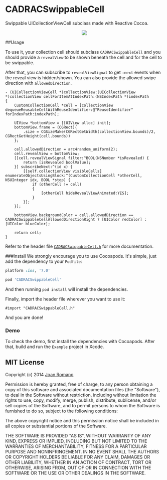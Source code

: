 CADRACSwippableCell
====================

Swippable UICollectionViewCell subclass made with Reactive Cocoa.


<p align="center"><img src="https://raw.githubusercontent.com/TopicSo/CADRACSwippableCell/master/Screenshots/swipepreview.gif"/></p>


##Usage

To use it, your collection cell should subclass `CADRACSwippableCell` and you should provide a `revealView` to be shown beneath the cell and for the cell to be swippable. 

After that, you can subscribe to `revealViewSignal` to get `:next` events when the reveal view is hidden/shown. You can also provide the allowed swipe direction with `allowedDirection`.

```objc
- (UICollectionViewCell *)collectionView:(UICollectionView *)collectionView cellForItemAtIndexPath:(NSIndexPath *)indexPath
{
    CustomCollectionCell *cell = [collectionView dequeueReusableCellWithReuseIdentifier:@"ReuseIdentifier" forIndexPath:indexPath];
    
    UIView *bottomView = [[UIView alloc] init];
    bottomView.frame = (CGRect){
        .size = CGSizeMake(CGRectGetWidth(collectionView.bounds)/2, CGRectGetHeight(cell.bounds))
    };
    
    cell.allowedDirection = arc4random_uniform(2);
    cell.revealView = bottomView;
    [[cell.revealViewSignal filter:^BOOL(NSNumber *isRevealed) {
        return [isRevealed boolValue];
    }] subscribeNext:^(id x) {
        [[self.collectionView visibleCells] enumerateObjectsUsingBlock:^(CustomCollectionCell *otherCell, NSUInteger idx, BOOL *stop) {
            if (otherCell != cell)
            {
                [otherCell hideRevealViewAnimated:YES];
            }
        }];
    }];
    
    bottomView.backgroundColor = cell.allowedDirection == CADRACSwippableCellAllowedDirectionRight ? [UIColor redColor] : [UIColor blueColor];
    
    return cell;
}
```

Refer to the header file [`CADRACSwippableCell.h`](Source/CADRACSwippableCell.h) for more documentation.

###Install
We strongly encourage you to use Cocoapods. It's simple, just add the dependency to your `Podfile`:

```ruby
platform :ios, '7.0'

pod 'CADRACSwippableCell'
```

And then running `pod install` will install the dependencies.

Finally, import the header file wherever you want to use it:

```objc
#import "CADRACSwippableCell.h"
```

And you are done!


### Demo

To check the demo, first install the dependencies with Cocoapods. After that, build and run the `Example` project in Xcode.


## MIT License
Copyright (c) 2014 [Joan Romano](http://twitter.com/joanromano)

Permission is hereby granted, free of charge, to any person obtaining a copy
of this software and associated documentation files (the "Software"), to deal
in the Software without restriction, including without limitation the rights
to use, copy, modify, merge, publish, distribute, sublicense, and/or sell
copies of the Software, and to permit persons to whom the Software is
furnished to do so, subject to the following conditions:

The above copyright notice and this permission notice shall be included in all
copies or substantial portions of the Software.

THE SOFTWARE IS PROVIDED "AS IS", WITHOUT WARRANTY OF ANY KIND, EXPRESS OR
IMPLIED, INCLUDING BUT NOT LIMITED TO THE WARRANTIES OF MERCHANTABILITY,
FITNESS FOR A PARTICULAR PURPOSE AND NONINFRINGEMENT. IN NO EVENT SHALL THE
AUTHORS OR COPYRIGHT HOLDERS BE LIABLE FOR ANY CLAIM, DAMAGES OR OTHER
LIABILITY, WHETHER IN AN ACTION OF CONTRACT, TORT OR OTHERWISE, ARISING FROM,
OUT OF OR IN CONNECTION WITH THE SOFTWARE OR THE USE OR OTHER DEALINGS IN THE
SOFTWARE.
